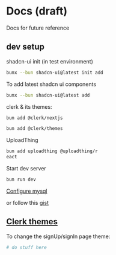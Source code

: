 # Docs (draft)

Docs for future reference

## dev setup

shadcn-ui init (in test environment)

```bash
bunx --bun shadcn-ui@latest init add
```

To add latest shadcn ui components

```bash
bunx --bun shadcn-ui@latest add
```

clerk & its themes:

```bash
bun add @clerk/nextjs
```

```bash
bun add @clerk/themes
```

UploadThing

```bash
bun add uploadthing @uploadthing/r
eact
```

Start dev server

```bash
bun run dev
```

[Configure mysql](https://dev.to/tinapyp/installing-and-configuring-mysql-on-arch-linux-11m1)

or follow this [gist](https://gist.github.com/oddlyspaced/8856bd3db5132ef3714ecc40a9fe37ea)

## [Clerk themes](https://clerk.com/docs/customization/themes)

To change the signUp/signIn page theme:

```bash
# do stuff here
```
